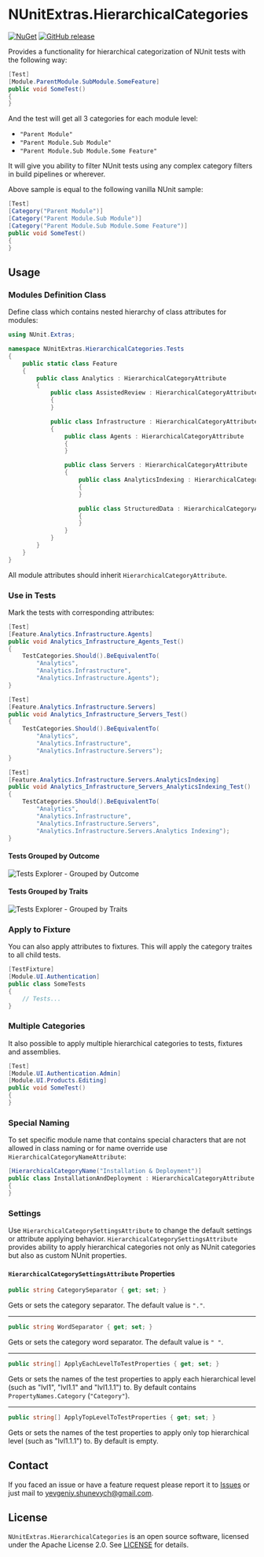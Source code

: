 # NUnitExtras.HierarchicalCategories

[![NuGet](http://img.shields.io/nuget/v/NUnitExtras.HierarchicalCategories.svg?style=flat)](https://www.nuget.org/packages/NUnitExtras.HierarchicalCategories/)
[![GitHub release](https://img.shields.io/github/release/YevgeniyShunevych/nunitextras-hierarchicalcategories.svg)](https://github.com/YevgeniyShunevych/nunitextras-hierarchicalcategories/releases)

Provides a functionality for hierarchical categorization of NUnit tests with the following way:

```cs
[Test]
[Module.ParentModule.SubModule.SomeFeature]
public void SomeTest()
{
}
```

And the test will get all 3 categories for each module level:

- `"Parent Module"`
- `"Parent Module.Sub Module"`
- `"Parent Module.Sub Module.Some Feature"`

It will give you ability to filter NUnit tests using any complex category filters in build pipelines or wherever.

Above sample is equal to the following vanilla NUnit sample:

```cs
[Test]
[Category("Parent Module")]
[Category("Parent Module.Sub Module")]
[Category("Parent Module.Sub Module.Some Feature")]
public void SomeTest()
{
}
```

## Usage

### Modules Definition Class

Define class which contains nested hierarchy of class attributes for modules:

```cs
using NUnit.Extras;

namespace NUnitExtras.HierarchicalCategories.Tests
{
    public static class Feature
    {
        public class Analytics : HierarchicalCategoryAttribute
        {
            public class AssistedReview : HierarchicalCategoryAttribute
            {
            }

            public class Infrastructure : HierarchicalCategoryAttribute
            {
                public class Agents : HierarchicalCategoryAttribute
                {
                }

                public class Servers : HierarchicalCategoryAttribute
                {
                    public class AnalyticsIndexing : HierarchicalCategoryAttribute
                    {
                    }

                    public class StructuredData : HierarchicalCategoryAttribute
                    {
                    }
                }
            }
        }
    }
}
```

All module attributes should inherit `HierarchicalCategoryAttribute`.

### Use in Tests

Mark the tests with corresponding attributes:

```cs
[Test]
[Feature.Analytics.Infrastructure.Agents]
public void Analytics_Infrastructure_Agents_Test()
{
    TestCategories.Should().BeEquivalentTo(
        "Analytics",
        "Analytics.Infrastructure",
        "Analytics.Infrastructure.Agents");
}

[Test]
[Feature.Analytics.Infrastructure.Servers]
public void Analytics_Infrastructure_Servers_Test()
{
    TestCategories.Should().BeEquivalentTo(
        "Analytics",
        "Analytics.Infrastructure",
        "Analytics.Infrastructure.Servers");
}

[Test]
[Feature.Analytics.Infrastructure.Servers.AnalyticsIndexing]
public void Analytics_Infrastructure_Servers_AnalyticsIndexing_Test()
{
    TestCategories.Should().BeEquivalentTo(
        "Analytics",
        "Analytics.Infrastructure",
        "Analytics.Infrastructure.Servers",
        "Analytics.Infrastructure.Servers.Analytics Indexing");
}
```

#### Tests Grouped by Outcome

![Tests Explorer - Grouped by Outcome](images/test-explorer-groupd-by-outcome.png)

#### Tests Grouped by Traits

![Tests Explorer - Grouped by Traits](images/test-explorer-groupd-by-traits.png)

### Apply to Fixture

You can also apply attributes to fixtures.
This will apply the category traites to all child tests.

```cs
[TestFixture]
[Module.UI.Authentication]
public class SomeTests
{
    // Tests...
}
```

### Multiple Categories

It also possible to apply multiple hierarchical categories to tests, fixtures and assemblies.

```cs
[Test]
[Module.UI.Authentication.Admin]
[Module.UI.Products.Editing]
public void SomeTest()
{
}
```

### Special Naming

To set specific module name that contains special characters that are not allowed in class naming or for name override use `HierarchicalCategoryNameAttribute`:

```cs
[HierarchicalCategoryName("Installation & Deployment")]
public class InstallationAndDeployment : HierarchicalCategoryAttribute
{
}
```

### Settings

Use `HierarchicalCategorySettingsAttribute` to change the default settings or attribute applying behavior.
`HierarchicalCategorySettingsAttribute` provides ability to apply hierarchical categories not only as NUnit categories but also as custom NUnit properties.

#### `HierarchicalCategorySettingsAttribute` Properties

```cs
public string CategorySeparator { get; set; }
```

Gets or sets the category separator.
The default value is `"."`.
___

```cs
public string WordSeparator { get; set; }
```

Gets or sets the category word separator.
The default value is `" "`.
___

```cs
public string[] ApplyEachLevelToTestProperties { get; set; }
```

Gets or sets the names of the test properties to apply each hierarchical level (such as "lvl1", "lvl1.1" and "lvl1.1.1") to.
By default contains `PropertyNames.Category` (`"Category"`).
___

```cs
public string[] ApplyTopLevelToTestProperties { get; set; }
```

Gets or sets the names of the test properties to apply only top hierarchical level (such as "lvl1.1.1") to.
By default is empty.

## Contact

If you faced an issue or have a feature request please report it to [Issues](../../issues) or just mail to yevgeniy.shunevych@gmail.com.

## License

`NUnitExtras.HierarchicalCategories` is an open source software, licensed under the Apache License 2.0.
See [LICENSE](LICENSE) for details.